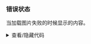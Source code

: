 ### 错误状态

当加载图片失败的时候显示的内容。

<div class="demo-cell vp-raw">
  <yc-space :size="20">
    <yc-image
      width="400"
      height="300"
      src="some-error.png" />
    <yc-image
      width="400"
      height="300"
      src="some-error.png"
      alt="This is a picture of humans eating ice cream. The humans on the screen are very happy just now. The ice cream is green, it seems to be flavored with matcha. The gender of the human is unknown. It has very long hair and the human hair is brown." />
  </yc-space>
</div>

<details>
<summary>查看/隐藏代码</summary>

```vue
<template>
  <yc-space :size="20">
    <yc-image
      width="400"
      height="300"
      src="some-error.png" />
    <yc-image
      width="400"
      height="300"
      src="some-error.png"
      alt="This is a picture of humans eating ice cream. The humans on the screen are very happy just now. The ice cream is green, it seems to be flavored with matcha. The gender of the human is unknown. It has very long hair and the human hair is brown." />
  </yc-space>
</template>
```

</details>
